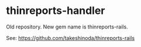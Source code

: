 thinreports-handler
===================

Old repository. New gem name is thinreports-rails.

See: https://github.com/takeshinoda/thinreports-rails
